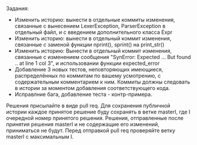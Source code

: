 Задания:

* Изменить историю: вынести в отдельные коммиты изменения, связанные с вынесением LexerException, ParserException в отдельный файл, и с введением дополнительного класса Expr
* Изменить историю: вынести в отдельный коммит изменения, связанные с заменой функции nprint(), sprint() на print_str()
* Изменить историю: Вынести в отдельный коммит изменения, связанные с изменением сообщения "SynError: Expected ... But found .. at line 1 col 3", и использовании функции expected_error
* Добавление 3 новых тестов, неповторяющих имеющиеся, распределённых по коммитам по вашему усмотрению, с содержательным комментарием к ним. Коммиты должны следовать в истории за моментом добавления соответствующего кода.
* Исправлние бага, добавление теста - контр-примера.

Решения присылайте в виде pull req. Для сохранения публичной истории каждое принятое решение буду сохранять в ветке masterI, где I очередной номер принятого решения. Решения, отправленные после принятия решения masterI и не содержащие его изменений, приниматься не будут. Перед отправкой pull req проверяйте ветку masterI с максимальным I.
